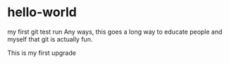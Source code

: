 # hello-world
my first git test run
Any ways, this goes a long way to educate people and myself that git is actually fun.

This is my first upgrade
